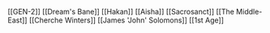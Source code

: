 [[GEN-2]]
[[Dream's Bane]]
[[Hakan]]
[[Aisha]]
[[Sacrosanct]]
[[The Middle-East]]
[[Cherche Winters]]
[[James 'John' Solomons]]
[[1st Age]]